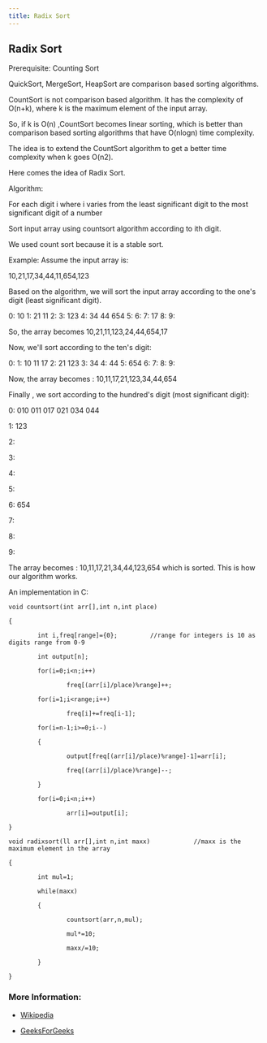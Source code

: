 ```yaml
---
title: Radix Sort
---
```


## Radix Sort

Prerequisite: Counting Sort

QuickSort, MergeSort, HeapSort are comparison based sorting algorithms.

CountSort is not comparison based algorithm. It has the complexity of O(n+k), where k is the maximum element of the input array.

So, if k is O(n) ,CountSort becomes linear sorting, which is better than comparison based sorting algorithms that have O(nlogn) time complexity. 

The idea is to extend the CountSort algorithm to get a better time complexity when k goes O(n2). 

Here comes the idea of Radix Sort.

Algorithm:

For each digit i where i varies from the least significant digit to the most significant digit of a number

Sort input array using countsort algorithm according to ith digit.

We used count sort because it is a stable sort.

Example: Assume the input array is:

10,21,17,34,44,11,654,123

Based on the algorithm, we will sort the input array according to the one's digit (least significant digit).

0: 10
1: 21 11
2:
3: 123
4: 34 44 654
5:
6:
7: 17
8:
9:

So, the array becomes 10,21,11,123,24,44,654,17

Now, we'll sort according to the ten's digit:

0:
1: 10 11 17
2: 21 123
3: 34
4: 44
5: 654
6:
7:
8:
9:

Now, the array becomes : 10,11,17,21,123,34,44,654

Finally , we sort according to the hundred's digit (most significant digit):

0: 010 011 017 021 034 044

1: 123

2:

3:

4:

5:

6: 654

7:

8:

9:

The array becomes : 10,11,17,21,34,44,123,654 which is sorted. This is how our algorithm works. 

An implementation in C:

```
void countsort(int arr[],int n,int place)

{

        int i,freq[range]={0};         //range for integers is 10 as digits range from 0-9

        int output[n];

        for(i=0;i<n;i++)

                freq[(arr[i]/place)%range]++;

        for(i=1;i<range;i++)

                freq[i]+=freq[i-1];

        for(i=n-1;i>=0;i--)

        {

                output[freq[(arr[i]/place)%range]-1]=arr[i];

                freq[(arr[i]/place)%range]--;

        }

        for(i=0;i<n;i++)

                arr[i]=output[i];

}

void radixsort(ll arr[],int n,int maxx)            //maxx is the maximum element in the array

{

        int mul=1;

        while(maxx)

        {

                countsort(arr,n,mul);

                mul*=10;

                maxx/=10;

        }

}
```


### More Information:

- [Wikipedia](https://en.wikipedia.org/wiki/Radix_sort)

- [GeeksForGeeks](http://www.geeksforgeeks.org/radix-sort/)
